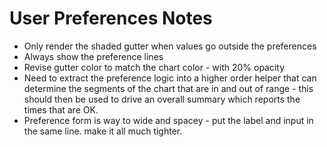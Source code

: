 # User Preferences Notes

- Only render the shaded gutter when values go outside the preferences
- Always show the preference lines
- Revise gutter color to match the chart color - with 20% opacity
- Need to extract the preference logic into a higher order helper that can determine the segments of the chart that are in and out of range - this should then be used to drive an overall summary which reports the times that are OK.
- Preference form is way to wide and spacey - put the label and input in the same line. make it all much tighter.
